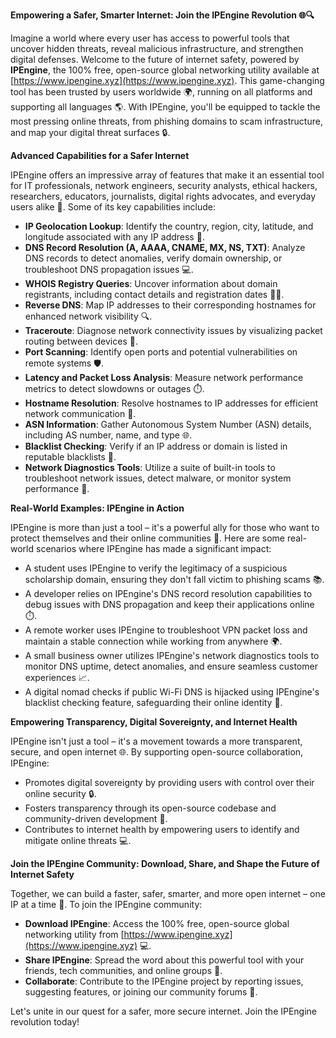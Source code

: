 **Empowering a Safer, Smarter Internet: Join the IPEngine Revolution 🌐🔍**

Imagine a world where every user has access to powerful tools that uncover hidden threats, reveal malicious infrastructure, and strengthen digital defenses. Welcome to the future of internet safety, powered by **IPEngine**, the 100% free, open-source global networking utility available at [https://www.ipengine.xyz](https://www.ipengine.xyz). This game-changing tool has been trusted by users worldwide 🌍, running on all platforms and supporting all languages 🌎. With IPEngine, you'll be equipped to tackle the most pressing online threats, from phishing domains to scam infrastructure, and map your digital threat surfaces 🔒.

**Advanced Capabilities for a Safer Internet**

IPEngine offers an impressive array of features that make it an essential tool for IT professionals, network engineers, security analysts, ethical hackers, researchers, educators, journalists, digital rights advocates, and everyday users alike 🤝. Some of its key capabilities include:

*   **IP Geolocation Lookup**: Identify the country, region, city, latitude, and longitude associated with any IP address 📍.
*   **DNS Record Resolution (A, AAAA, CNAME, MX, NS, TXT)**: Analyze DNS records to detect anomalies, verify domain ownership, or troubleshoot DNS propagation issues 💻.
*   **WHOIS Registry Queries**: Uncover information about domain registrants, including contact details and registration dates 🕵️‍♀️.
*   **Reverse DNS**: Map IP addresses to their corresponding hostnames for enhanced network visibility 🔍.
*   **Traceroute**: Diagnose network connectivity issues by visualizing packet routing between devices 📡.
*   **Port Scanning**: Identify open ports and potential vulnerabilities on remote systems 🛡️.
*   **Latency and Packet Loss Analysis**: Measure network performance metrics to detect slowdowns or outages ⏱️.
*   **Hostname Resolution**: Resolve hostnames to IP addresses for efficient network communication 🔗.
*   **ASN Information**: Gather Autonomous System Number (ASN) details, including AS number, name, and type 🌐.
*   **Blacklist Checking**: Verify if an IP address or domain is listed in reputable blacklists 🚫.
*   **Network Diagnostics Tools**: Utilize a suite of built-in tools to troubleshoot network issues, detect malware, or monitor system performance 🔧.

**Real-World Examples: IPEngine in Action**

IPEngine is more than just a tool – it's a powerful ally for those who want to protect themselves and their online communities 🤝. Here are some real-world scenarios where IPEngine has made a significant impact:

*   A student uses IPEngine to verify the legitimacy of a suspicious scholarship domain, ensuring they don't fall victim to phishing scams 📚.
*   A developer relies on IPEngine's DNS record resolution capabilities to debug issues with DNS propagation and keep their applications online ⏱️.
*   A remote worker uses IPEngine to troubleshoot VPN packet loss and maintain a stable connection while working from anywhere 🌍.
*   A small business owner utilizes IPEngine's network diagnostics tools to monitor DNS uptime, detect anomalies, and ensure seamless customer experiences 📈.
*   A digital nomad checks if public Wi-Fi DNS is hijacked using IPEngine's blacklist checking feature, safeguarding their online identity 🚀.

**Empowering Transparency, Digital Sovereignty, and Internet Health**

IPEngine isn't just a tool – it's a movement towards a more transparent, secure, and open internet 🌐. By supporting open-source collaboration, IPEngine:

*   Promotes digital sovereignty by providing users with control over their online security 🔒.
*   Fosters transparency through its open-source codebase and community-driven development 🤝.
*   Contributes to internet health by empowering users to identify and mitigate online threats 💻.

**Join the IPEngine Community: Download, Share, and Shape the Future of Internet Safety**

Together, we can build a faster, safer, smarter, and more open internet – one IP at a time 🚀. To join the IPEngine community:

*   **Download IPEngine**: Access the 100% free, open-source global networking utility from [https://www.ipengine.xyz](https://www.ipengine.xyz) 💻.
*   **Share IPEngine**: Spread the word about this powerful tool with your friends, tech communities, and online groups 🤝.
*   **Collaborate**: Contribute to the IPEngine project by reporting issues, suggesting features, or joining our community forums 🔗.

Let's unite in our quest for a safer, more secure internet. Join the IPEngine revolution today!